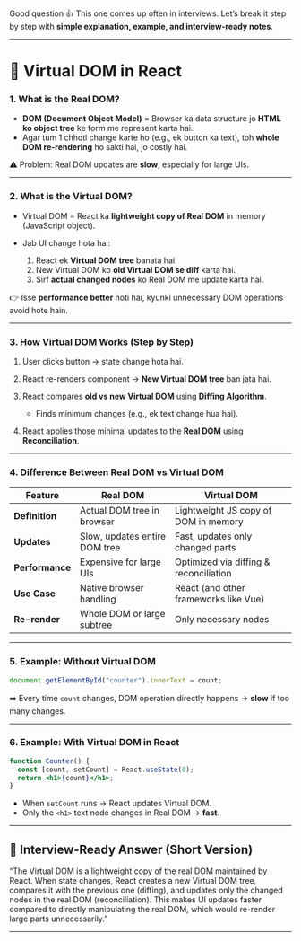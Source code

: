 Good question 👍 This one comes up often in interviews. Let’s break it step by step with **simple explanation, example, and interview-ready notes**.

---

# 🔹 Virtual DOM in React

### 1. **What is the Real DOM?**

- **DOM (Document Object Model)** = Browser ka data structure jo **HTML ko object tree** ke form me represent karta hai.
- Agar tum 1 chhoti change karte ho (e.g., ek button ka text), toh **whole DOM re-rendering** ho sakti hai, jo costly hai.

⚠️ Problem: Real DOM updates are **slow**, especially for large UIs.

---

### 2. **What is the Virtual DOM?**

- Virtual DOM = React ka **lightweight copy of Real DOM** in memory (JavaScript object).
- Jab UI change hota hai:

  1. React ek **Virtual DOM tree** banata hai.
  2. New Virtual DOM ko **old Virtual DOM se diff** karta hai.
  3. Sirf **actual changed nodes** ko Real DOM me update karta hai.

👉 Isse **performance better** hoti hai, kyunki unnecessary DOM operations avoid hote hain.

---

### 3. **How Virtual DOM Works (Step by Step)**

1. User clicks button → state change hota hai.
2. React re-renders component → **New Virtual DOM tree** ban jata hai.
3. React compares **old vs new Virtual DOM** using **Diffing Algorithm**.

   - Finds minimum changes (e.g., ek text change hua hai).

4. React applies those minimal updates to the **Real DOM** using **Reconciliation**.

---

### 4. **Difference Between Real DOM vs Virtual DOM**

| Feature         | Real DOM                      | Virtual DOM                            |
| --------------- | ----------------------------- | -------------------------------------- |
| **Definition**  | Actual DOM tree in browser    | Lightweight JS copy of DOM in memory   |
| **Updates**     | Slow, updates entire DOM tree | Fast, updates only changed parts       |
| **Performance** | Expensive for large UIs       | Optimized via diffing & reconciliation |
| **Use Case**    | Native browser handling       | React (and other frameworks like Vue)  |
| **Re-render**   | Whole DOM or large subtree    | Only necessary nodes                   |

---

### 5. **Example: Without Virtual DOM**

```js
document.getElementById("counter").innerText = count;
```

➡️ Every time `count` changes, DOM operation directly happens → **slow** if too many changes.

---

### 6. **Example: With Virtual DOM in React**

```jsx
function Counter() {
  const [count, setCount] = React.useState(0);
  return <h1>{count}</h1>;
}
```

- When `setCount` runs → React updates Virtual DOM.
- Only the `<h1>` text node changes in Real DOM → **fast**.

---

## 🎯 Interview-Ready Answer (Short Version)

“The Virtual DOM is a lightweight copy of the real DOM maintained by React. When state changes, React creates a new Virtual DOM tree, compares it with the previous one (diffing), and updates only the changed nodes in the real DOM (reconciliation). This makes UI updates faster compared to directly manipulating the real DOM, which would re-render large parts unnecessarily.”

---
